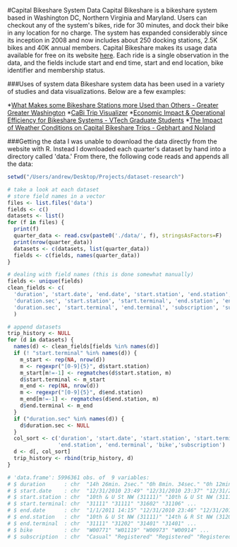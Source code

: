 #Capital Bikeshare System Data
Capital Bikeshare is a bikeshare system based in Washington DC, Northern Virginia and Maryland. Users can checkout any of the system's bikes, ride for 30 minutes, and dock their bike in any location for no charge. The system has expanded considerably since its inception in 2008 and now includes about 250 docking stations, 2.5K bikes and 40K annual members. Capital Bikeshare makes its usage data available for free on its website [here](http://capitalbikeshare.com/trip-history-data). Each ride is a single observation in the data, and the fields include start and end time, start and end location, bike identifier and membership status.

###Uses of system data
Bikeshare system data has been used in a variety of studies and data visualizations. Below are a few examples:

*[What Makes some Bikeshare Stations more Used than Others - Greater Greater Washington](http://greatergreaterwashington.org/post/14368/what-makes-some-cabi-stations-more-used-than-others/)
*[CaBi Trip Visualizer](http://mvjantzen.com/cabi/trips3q2012.html)
*[Economic Impact & Operational Efficiency for Bikeshare Systems - VTech Graduate Students](http://ralphbu.files.wordpress.com/2014/01/virginia-tech-capital-bikeshare-studio-report-2013-final.pdf)
*[The Impact of Weather Conditions on Capital Bikeshare Trips - Gebhart and Noland](http://phillymotu.files.wordpress.com/2013/04/the-impact-of-weather-conditions-on-capital-bikeshare-trips.pdf)


###Getting the data
I was unable to download the data directly from the website with R. Instead I downloaded each quarter's dataset by hand into a directory called 'data.' From there, the following code reads and appends all the data:

```R
setwd("/Users/andrew/Desktop/Projects/dataset-research")

# take a look at each dataset
# store field names in a vector
files <- list.files('data')
fields <- c()
datasets <- list()
for (f in files) {
  print(f)
  quarter_data <- read.csv(paste0('./data/', f), stringsAsFactors=F)
  print(nrow(quarter_data))
  datasets <- c(datasets, list(quarter_data))
  fields <- c(fields, names(quarter_data))
}

# dealing with field names (this is done somewhat manually)
fields <- unique(fields)
clean_fields <- c(
  'duration', 'start.date', 'end.date', 'start.station', 'end.station', 'bike', 'subscription',
  'duration.sec', 'start.station', 'start.terminal', 'end.station', 'end.terminal', 'subscription', 
  'duration.sec', 'start.terminal', 'end.terminal', 'subscription', 'subscription', 'subscription','start.date'
  )

# append datasets
trip_history <- NULL
for (d in datasets) {
  names(d) <- clean_fields[fields %in% names(d)]
  if (! "start.terminal" %in% names(d)) {
    m_start <- rep(NA, nrow(d))
    m <- regexpr("[0-9]{5}", d$start.station)
    m_start[m!=-1] <- regmatches(d$start.station, m)
    d$start.terminal <- m_start
    m_end <- rep(NA, nrow(d))
    m <- regexpr("[0-9]{5}", d$end.station)
    m_end[m!=-1] <- regmatches(d$end.station, m)
    d$end.terminal <- m_end
  }
  if ("duration.sec" %in% names(d)) {
    d$duration.sec <- NULL
  }
  col_sort <- c('duration', 'start.date', 'start.station', 'start.terminal', 'end.date',
                'end.station', 'end.terminal', 'bike','subscription')
  d <- d[, col_sort]
  trip_history <- rbind(trip_history, d)
}

# 'data.frame':	5996361 obs. of  9 variables:
# $ duration      : chr  "14h 26min. 2sec." "0h 8min. 34sec." "0h 12min. 17sec." "0h 15min. 53sec." ...
# $ start.date    : chr  "12/31/2010 23:49" "12/31/2010 23:37" "12/31/2010 23:27" "12/31/2010 23:21" ...
# $ start.station : chr  "10th & U St NW (31111)" "10th & U St NW (31111)" "Park Rd & Holmead Pl NW (31602)" "Calvert St & Woodley Pl NW (31106)" ...
# $ start.terminal: chr  "31111" "31111" "31602" "31106" ...
# $ end.date      : chr  "1/1/2011 14:15" "12/31/2010 23:46" "12/31/2010 23:39" "12/31/2010 23:37" ...
# $ end.station   : chr  "10th & U St NW (31111)" "14th & R St NW (31202)" "14th St & Spring Rd NW (31401)" "14th St & Spring Rd NW (31401)" ...
# $ end.terminal  : chr  "31111" "31202" "31401" "31401" ...
# $ bike          : chr  "W00771" "W01119" "W00973" "W00914" ...
# $ subscription  : chr  "Casual" "Registered" "Registered" "Registered" ...
```

